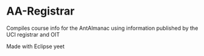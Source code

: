 # AA-Registrar
Compiles course info for the AntAlmanac using information published by the UCI registrar and OIT

Made with Eclipse yeet
